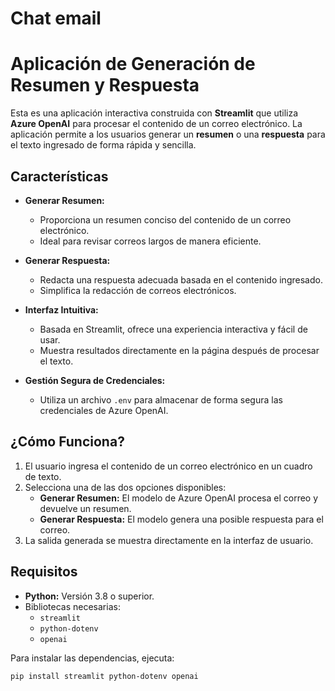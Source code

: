 # Chat email

# Aplicación de Generación de Resumen y Respuesta

Esta es una aplicación interactiva construida con **Streamlit** que utiliza **Azure OpenAI** para procesar el contenido de un correo electrónico. La aplicación permite a los usuarios generar un **resumen** o una **respuesta** para el texto ingresado de forma rápida y sencilla.

## Características

- **Generar Resumen:** 
  - Proporciona un resumen conciso del contenido de un correo electrónico.
  - Ideal para revisar correos largos de manera eficiente.

- **Generar Respuesta:** 
  - Redacta una respuesta adecuada basada en el contenido ingresado.
  - Simplifica la redacción de correos electrónicos.

- **Interfaz Intuitiva:**
  - Basada en Streamlit, ofrece una experiencia interactiva y fácil de usar.
  - Muestra resultados directamente en la página después de procesar el texto.

- **Gestión Segura de Credenciales:**
  - Utiliza un archivo `.env` para almacenar de forma segura las credenciales de Azure OpenAI.

## ¿Cómo Funciona?

1. El usuario ingresa el contenido de un correo electrónico en un cuadro de texto.
2. Selecciona una de las dos opciones disponibles:
   - **Generar Resumen:** El modelo de Azure OpenAI procesa el correo y devuelve un resumen.
   - **Generar Respuesta:** El modelo genera una posible respuesta para el correo.
3. La salida generada se muestra directamente en la interfaz de usuario.

## Requisitos

- **Python:** Versión 3.8 o superior.
- Bibliotecas necesarias:
  - `streamlit`
  - `python-dotenv`
  - `openai`

Para instalar las dependencias, ejecuta:

```bash
pip install streamlit python-dotenv openai
